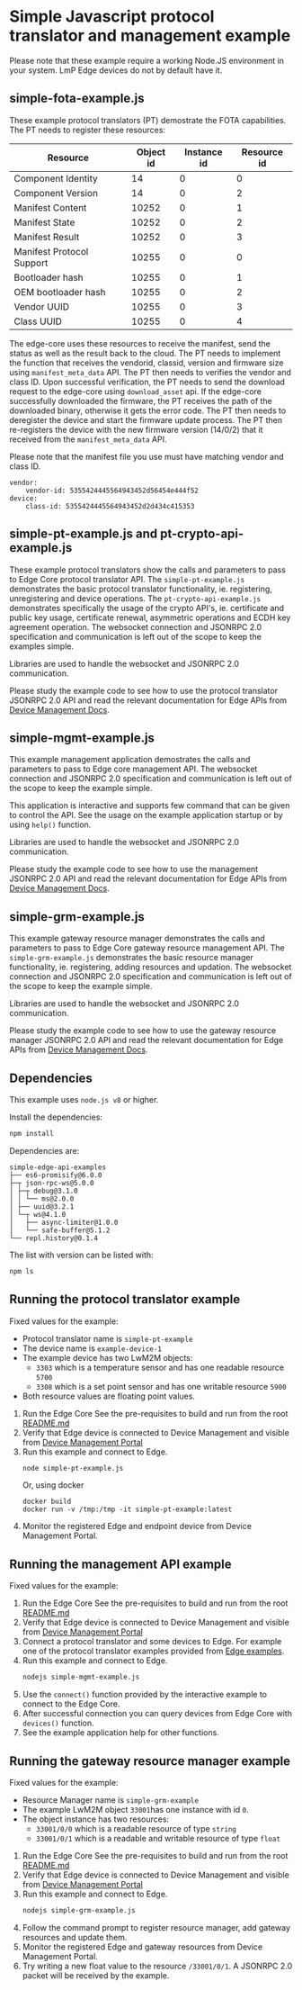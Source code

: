 # Simple Javascript protocol translator and management example

Please note that these example require a working Node.JS environment in your system.
LmP Edge devices do not by default have it.

## simple-fota-example.js
These example protocol translators (PT) demostrate the FOTA capabilities. The PT needs to register these resources:

| Resource                   | Object id  | Instance id | Resource id |
|----------------------------|------------|-------------|-------------|
| Component Identity         | 14         | 0           | 0        |
| Component Version          | 14         | 0           | 2        |
| Manifest Content           | 10252      | 0           | 1        |
| Manifest State             | 10252      | 0           | 2        |
| Manifest Result            | 10252      | 0           | 3        |
| Manifest Protocol Support  | 10255      | 0           | 0        |
| Bootloader hash            | 10255      | 0           | 1        |
| OEM bootloader hash        | 10255      | 0           | 2        |
| Vendor UUID                | 10255      | 0           | 3        |
| Class UUID                 | 10255      | 0           | 4        |

The edge-core uses these resources to receive the manifest, send the status as well as the result back to the cloud. The PT needs to implement the function that receives the vendorid, classid, version and firmware size using `manifest_meta_data` API. The PT then needs to verifies the vendor and class ID. Upon successful verification, the PT needs to send the download request to the edge-core using `download_asset` api. If the edge-core successfully downloaded the firmware, the PT receives the path of the downloaded binary, otherwise it gets the error code. The PT then needs to deregister the device and start the firmware update process. The PT then re-registers the device with the new firmware version (14/0/2) that it received from the `manifest_meta_data` API.

Please note that the manifest file you use must have matching vendor and class ID.

```
vendor:
    vendor-id: 5355424445564943452d56454e444f52
device:
    class-id: 5355424445564943452d2d434c415353
```

## simple-pt-example.js and pt-crypto-api-example.js

These example protocol translators show the calls and parameters to pass to
Edge Core protocol translator API. The `simple-pt-example.js` demonstrates the
basic protocol translator functionality, ie. registering, unregistering and 
device operations. The `pt-crypto-api-example.js` demonstrates specifically 
the usage of the crypto API's, ie. certificate and public key usage, certificate renewal, asymmetric
operations and ECDH key agreement operation. The websocket connection and
JSONRPC 2.0 specification and communication is left out of the scope to
keep the examples simple.

Libraries are used to handle the websocket and JSONRPC 2.0 communication.

Please study the example code to see how to use the protocol translator
JSONRPC 2.0 API and read the relevant documentation for Edge APIs from
[Device Management Docs](https://developer.izumanetworks.com/docs/device-management-edge/latest/protocol-translator/index.html).

## simple-mgmt-example.js

This example management application demostrates the calls and parameters to pass
to Edge core management API. The websocket connection and JSONRPC 2.0
specification and communication is left out of the scope to keep the
example simple.

This application is interactive and supports few command that can be given
to control the API. See the usage on the example application startup or
by using `help()` function.

Libraries are used to handle the websocket and JSONRPC 2.0 communication.

Please study the example code to see how to use the management JSONRPC 2.0
API and read the relevant documentation for Edge APIs from
[Device Management Docs](https://developer.izumanetworks.com/docs/device-management-edge/latest/protocol-translator/index.html).

## simple-grm-example.js

This example gateway resource manager demonstrates the calls and parameters to pass to
Edge Core gateway resource management API. The `simple-grm-example.js` demonstrates the
basic resource manager functionality, ie. registering, adding resources and
updation. The websocket connection and JSONRPC 2.0 specification and communication
is left out of the scope to keep the example simple.

Libraries are used to handle the websocket and JSONRPC 2.0 communication.

Please study the example code to see how to use the gateway resource manager
JSONRPC 2.0 API and read the relevant documentation for Edge APIs from
[Device Management Docs](https://developer.izumanetworks.com/docs/device-management-edge/latest/protocol-translator/index.html).

## Dependencies

This example uses `node.js v8` or higher.

Install the dependencies:
```bash
npm install
```

Dependencies are:

    simple-edge-api-examples
    ├── es6-promisify@6.0.0
    ├─┬ json-rpc-ws@5.0.0
    │ ├─┬ debug@3.1.0
    │ │ └── ms@2.0.0
    │ ├── uuid@3.2.1
    │ └─┬ ws@4.1.0
    │   ├── async-limiter@1.0.0
    │   └── safe-buffer@5.1.2
    └── repl.history@0.1.4

The list with version can be listed with:
```bash
npm ls
```

## Running the protocol translator example

Fixed values for the example:
 * Protocol translator name is `simple-pt-example`
 * The device name is `example-device-1`
 * The example device has two LwM2M objects:
   * `3303` which is a temperature sensor and has one readable resource `5700`
   * `3308` which is a set point sensor and has one writable resource `5900`
 * Both resource values are floating point values.

1. Run the Edge Core
   See the pre-requisites to build and run from the root [README.md](./README.md)
1. Verify that Edge device is connected to Device Management and visible
   from [Device Management Portal](https://portal.mbedcloud.com)
1. Run this example and connect to Edge.
   ```bash
   node simple-pt-example.js
   ```
   Or, using docker
   ```
   docker build
   docker run -v /tmp:/tmp -it simple-pt-example:latest
   ```
1. Monitor the registered Edge and endpoint device from Device Management Portal.

## Running the management API example

Fixed values for the example:

1. Run the Edge Core
   See the pre-requisites to build and run from the root [README.md](./README.md)
1. Verify that Edge device is connected to Device Management and visible
   from [Device Management Portal](https://portal.mbedcloud.com)
1. Connect a protocol translator and some devices to Edge.
   For example one of the protocol translator examples provided from
   [Edge examples](https://github.com/PelionIoT/mbed-edge-examples).
1. Run this example and connect to Edge.
   ```bash
   nodejs simple-mgmt-example.js
   ```
1. Use the `connect()` function provided by the interactive example to connect
   to the Edge Core.
1. After successful connection you can query devices from Edge Core with `devices()` function.
1. See the example application help for other functions.

## Running the gateway resource manager example

Fixed values for the example:
 * Resource Manager name is `simple-grm-example`
 * The example LwM2M object `33001`has one instance with id `0`.
 * The object instance has two resources:
   * `33001/0/0` which is a readable resource of type `string`
   * `33001/0/1` which is a readable and writable resource of type `float`

1. Run the Edge Core
   See the pre-requisites to build and run from the root [README.md](./README.md)
1. Verify that Edge device is connected to Device Management and visible
   from [Device Management Portal](https://portal.mbedcloud.com)
1. Run this example and connect to Edge.
   ```bash
   nodejs simple-grm-example.js
   ```
1. Follow the command prompt to register resource manager, add gateway resources and update them.
1. Monitor the registered Edge and gateway resources from Device Management Portal.
1. Try writing a new float value to the resource `/33001/0/1`. A JSONRPC 2.0 packet will be received by the example.
